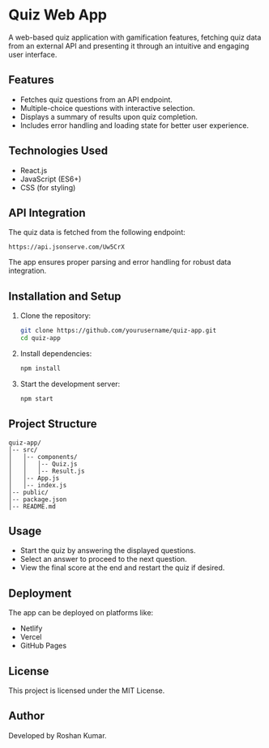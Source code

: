 # Quiz Web App

A web-based quiz application with gamification features, fetching quiz data from an external API and presenting it through an intuitive and engaging user interface.

## Features
- Fetches quiz questions from an API endpoint.
- Multiple-choice questions with interactive selection.
- Displays a summary of results upon quiz completion.
- Includes error handling and loading state for better user experience.

## Technologies Used
- React.js
- JavaScript (ES6+)
- CSS (for styling)

## API Integration
The quiz data is fetched from the following endpoint:
```
https://api.jsonserve.com/Uw5CrX
```
The app ensures proper parsing and error handling for robust data integration.

## Installation and Setup
1. Clone the repository:
   ```bash
   git clone https://github.com/yourusername/quiz-app.git
   cd quiz-app
   ```
2. Install dependencies:
   ```bash
   npm install
   ```
3. Start the development server:
   ```bash
   npm start
   ```

## Project Structure
```
quiz-app/
│-- src/
│   │-- components/
│   │   │-- Quiz.js
│   │   │-- Result.js
│   │-- App.js
│   │-- index.js
│-- public/
│-- package.json
│-- README.md
```

## Usage
- Start the quiz by answering the displayed questions.
- Select an answer to proceed to the next question.
- View the final score at the end and restart the quiz if desired.

## Deployment
The app can be deployed on platforms like:
- Netlify
- Vercel
- GitHub Pages

## License
This project is licensed under the MIT License.

## Author
Developed by Roshan Kumar.

